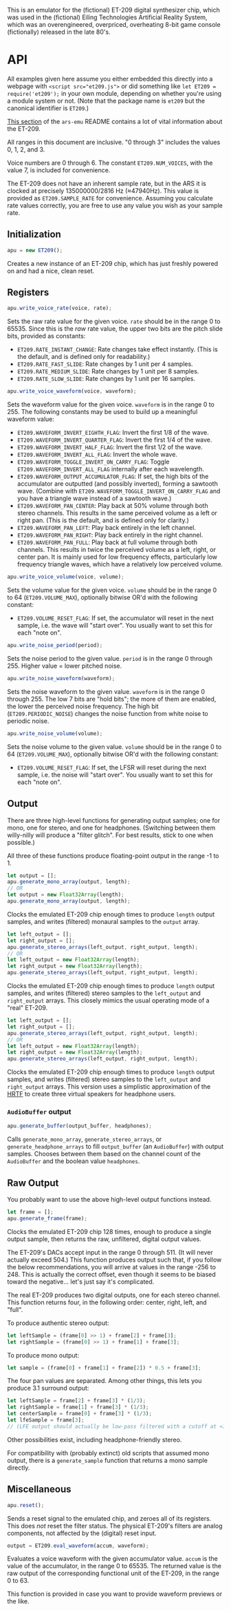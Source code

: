 This is an emulator for the (fictional) ET-209 digital synthesizer chip, which was used in the (fictional) Eiling Technologies Artificial Reality System, which was an overengineered, overpriced, overheating 8-bit game console (fictionally) released in the late 80's.

# API

All examples given here assume you either embedded this directly into a webpage with `<script src="et209.js">` or did something like `let ET209 = require('et209');` in your own module, depending on whether you're using a module system or not. (Note that the package name is `et209` but the canonical identifier is `ET209`.)

[This section](https://github.com/SolraBizna/ars-emu/blob/master/HARDWARE.md#apu) of the `ars-emu` README contains a lot of vital information about the ET-209.

All ranges in this document are inclusive. "0 through 3" includes the values 0, 1, 2, and 3.

Voice numbers are 0 through 6. The constant `ET209.NUM_VOICES`, with the value 7, is included for convenience.

The ET-209 does not have an inherent sample rate, but in the ARS it is clocked at precisely 135000000/2816 Hz (≈47940Hz). This value is provided as `ET209.SAMPLE_RATE` for convenience. Assuming you calculate rate values correctly, you are free to use any value you wish as your sample rate.

## Initialization

```js
apu = new ET209();
```

Creates a new instance of an ET-209 chip, which has just freshly powered on and had a nice, clean reset.

## Registers

```js
apu.write_voice_rate(voice, rate);
```

Sets the raw rate value for the given voice. `rate` should be in the range 0 to 65535. Since this is the *raw* rate value, the upper two bits are the pitch slide bits, provided as constants:

- `ET209.RATE_INSTANT_CHANGE`: Rate changes take effect instantly. (This is the default, and is defined only for readability.)
- `ET209.RATE_FAST_SLIDE`: Rate changes by 1 unit per 4 samples.
- `ET209.RATE_MEDIUM_SLIDE`: Rate changes by 1 unit per 8 samples.
- `ET209.RATE_SLOW_SLIDE`: Rate changes by 1 unit per 16 samples.

```js
apu.write_voice_waveform(voice, waveform);
```

Sets the waveform value for the given voice. `waveform` is in the range 0 to 255. The following constants may be used to build up a meaningful waveform value:

- `ET209.WAVEFORM_INVERT_EIGHTH_FLAG`: Invert the first 1/8 of the wave.
- `ET209.WAVEFORM_INVERT_QUARTER_FLAG`: Invert the first 1/4 of the wave.
- `ET209.WAVEFORM_INVERT_HALF_FLAG`: Invert the first 1/2 of the wave.
- `ET209.WAVEFORM_INVERT_ALL_FLAG`: Invert the whole wave.
- `ET209.WAVEFORM_TOGGLE_INVERT_ON_CARRY_FLAG`: Toggle `ET209.WAVEFORM_INVERT_ALL_FLAG` internally after each wavelength.
- `ET209.WAVEFORM_OUTPUT_ACCUMULATOR_FLAG`: If set, the high bits of the accumulator are outputted (and possibly inverted), forming a sawtooth wave. (Combine with `ET209.WAVEFORM_TOGGLE_INVERT_ON_CARRY_FLAG` and you have a triangle wave instead of a sawtooth wave.)
- `ET209.WAVEFORM_PAN_CENTER`: Play back at 50% volume through both stereo channels. This results in the same perceived volume as a left or right pan. (This is the default, and is defined only for clarity.)
- `ET209.WAVEFORM_PAN_LEFT`: Play back entirely in the left channel.
- `ET209.WAVEFORM_PAN_RIGHT`: Play back entirely in the right channel.
- `ET209.WAVEFORM_PAN_FULL`: Play back at full volume through both channels. This results in twice the perceived volume as a left, right, or center pan. It is mainly used for low frequency effects, particularly low frequency triangle waves, which have a relatively low perceived volume.

```js
apu.write_voice_volume(voice, volume);
```

Sets the volume value for the given voice. `volume` should be in the range 0 to 64 (`ET209.VOLUME_MAX`), optionally bitwise OR'd with the following constant:

- `ET209.VOLUME_RESET_FLAG`: If set, the accumulator will reset in the next sample, i.e. the wave will "start over". You usually want to set this for each "note on".

```js
apu.write_noise_period(period);
```

Sets the noise period to the given value. `period` is in the range 0 through 255. Higher value = lower pitched noise.

```js
apu.write_noise_waveform(waveform);
```

Sets the noise waveform to the given value. `waveform` is in the range 0 through 255. The low 7 bits are "hold bits"; the more of them are enabled, the lower the perceived noise frequency. The high bit (`ET209.PERIODIC_NOISE`) changes the noise function from white noise to periodic noise.

```js
apu.write_noise_volume(volume);
```

Sets the noise volume to the given value. `volume` should be in the range 0 to 64 (`ET209.VOLUME_MAX`), optionally bitwise OR'd with the following constant:

- `ET209.VOLUME_RESET_FLAG`: If set, the LFSR will reset during the next sample, i.e. the noise will "start over". You usually want to set this for each "note on".

## Output

There are three high-level functions for generating output samples; one for mono, one for stereo, and one for headphones. (Switching between them willy-nilly will produce a "filter glitch". For best results, stick to one when possible.)

All three of these functions produce floating-point output in the range -1 to 1.

```js
let output = [];
apu.generate_mono_array(output, length);
// OR
let output = new Float32Array(length);
apu.generate_mono_array(output, length);
```

Clocks the emulated ET-209 chip enough times to produce `length` output samples, and writes (filtered) monaural samples to the `output` array.

```js
let left_output = [];
let right_output = [];
apu.generate_stereo_arrays(left_output, right_output, length);
// OR
let left_output = new Float32Array(length);
let right_output = new Float32Array(length);
apu.generate_stereo_arrays(left_output, right_output, length);
```

Clocks the emulated ET-209 chip enough times to produce `length` output samples, and writes (filtered) stereo samples to the `left_output` and `right_output` arrays. This closely mimics the usual operating mode of a "real" ET-209.

```js
let left_output = [];
let right_output = [];
apu.generate_stereo_arrays(left_output, right_output, length);
// OR
let left_output = new Float32Array(length);
let right_output = new Float32Array(length);
apu.generate_stereo_arrays(left_output, right_output, length);
```

Clocks the emulated ET-209 chip enough times to produce `length` output samples, and writes (filtered) stereo samples to the `left_output` and `right_output` arrays. This version uses a simplistic approximation of the [HRTF](https://en.wikipedia.org/wiki/Head-related_transfer_function) to create three virtual speakers for headphone users.

### `AudioBuffer` output

```js
apu.generate_buffer(output_buffer, headphones);
```

Calls `generate_mono_array`, `generate_stereo_arrays`, or `generate_headphone_arrays` to fill `output_buffer` (an `AudioBuffer`) with output samples. Chooses between them based on the channel count of the `AudioBuffer` and the boolean value `headphones`.

## Raw Output

You probably want to use the above high-level output functions instead.

```js
let frame = [];
apu.generate_frame(frame);
```

Clocks the emulated ET-209 chip 128 times, enough to produce a single output sample, then returns the raw, unfiltered, digital output values.

The ET-209's DACs accept input in the range 0 through 511. (It will never actually exceed 504.) This function produces output such that, if you follow the below recommendations, you will arrive at values in the range -256 to 248. This is actually the correct offset, even though it seems to be biased toward the negative... let's just say it's complicated.

The real ET-209 produces two digital outputs, one for each stereo channel. This function returns four, in the following order: center, right, left, and "full".

To produce authentic stereo output:

```js
let leftSample = (frame[0] >> 1) + frame[2] + frame[3];
let rightSample = (frame[0] >> 1) + frame[1] + frame[3];
```

To produce mono output:

```js
let sample = (frame[0] + frame[1] + frame[2]) * 0.5 + frame[3];
```

The four pan values are separated. Among other things, this lets you produce 3.1 surround output:

```js
let leftSample = frame[2] + frame[3] * (1/3);
let rightSample = frame[1] + frame[3] * (1/3);
let centerSample = frame[0] + frame[3] * (1/3);
let lfeSample = frame[3];
// (LFE output should actually be low-pass filtered with a cutoff at ≈120Hz)
```

Other possibilities exist, including headphone-friendly stereo.

For compatibility with (probably extinct) old scripts that assumed mono output, there is a `generate_sample` function that returns a mono sample directly.

## Miscellaneous

```js
apu.reset();
```

Sends a reset signal to the emulated chip, and zeroes all of its registers. This does *not* reset the filter status. The physical ET-209's filters are analog components, not affected by the (digital) reset input.

```js
output = ET209.eval_waveform(accum, waveform);
```

Evaluates a voice waveform with the given accumulator value. `accum` is the value of the accumulator, in the range 0 to 65535. The returned value is the raw output of the corresponding functional unit of the ET-209, in the range 0 to 63.

This function is provided in case you want to provide waveform previews or the like.


